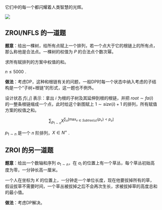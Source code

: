 它们中的每一个都闪耀着人类智慧的光辉。

![](../img/无标题.png)

## ZROI/NFLS 的一道题

**题意**：给出一棵树，给所有点赋上一个排列，若一个点大于它的根链上的所有点，那么称他是合法点。一棵树的权值为 $P$ 的合法点个数次幂。

求所有赋排列的方案中权值的和。

$n\leq5000$ .

**做法**：考虑DP，这种和根链有关的问题，一般DP时每一个状态中纳入考虑的子结构是一个“子树+根链”的形式，这一题也不例外。

设计状态 $f[i,j]$ 表示：拿出 $i$ 为根的子树及其延伸到根的根链，并把 $root\sim fa(i)$ 的一整条根链缩成一个点，此时给这个新图赋上 $1\sim size(i)+1$ 的排列，所有赋值方案的权值之和。

$$
\sum_{p_{1\sim n}}X^{\displaystyle\sum_{u}\left[ \max_{v\in Subtree(u)}\{p_v\}<p_u \right]}
$$

$p_{1\sim n}$ 是一个 $n$ 阶排列，$X\in N^+$ .

## ZROI 的另一道题

**题意**：给出一个数轴和序列 $a_{1\sim n}$，在 $a_i$ 的位置上有一个草丛，每个草丛初始高度为零，一分钟长高一厘米。

一个人在坐标为 $K$ 的位置上，一分钟走一个单位长度，现在他要拔掉所有的草，假设拔草不需要时间，一个草丛被拔掉之后不会再次生长，求被拔掉草的高度总和的最小值。

**做法**：考虑DP解决。

